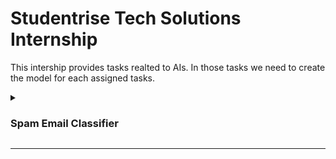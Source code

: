 # Studentrise Tech Solutions Internship

This intership provides tasks realted to AIs. In those tasks we need to create the model for each assigned tasks.

<details>
  
<summary><h3>Spam Email Classifier</h3></summary>

Creating an AI model to classify emails as spam or not spam involves several steps, including data collection, preprocessing, feature extraction, and model training. Here's a step-by-step guide to building such a classifier:

**Step 1:** Data Collection
You can use the Enron email dataset, which is publicly available and commonly used for email classification tasks.

**Step 2:** Data Preprocessing
Preprocessing involves cleaning the text data to make it suitable for feature extraction and model training. Common preprocessing steps include:

Removing HTML tags: Emails often contain HTML content.

Removing special characters and numbers: These are usually not helpful for text classification.

Converting text to lowercase: This ensures uniformity.

Removing stop words: Words like "and", "the", etc., which are not useful for classification.

Stemming or lemmatization: Reducing words to their base forms.

**Step 3:** Feature Extraction
Feature extraction involves converting text data into numerical features that can be used by machine learning algorithms. Common techniques include:

Bag of Words (BoW): Representing text as a set of word frequencies.

Term Frequency-Inverse Document Frequency (TF-IDF): A more refined version of BoW that accounts for the importance of words.

Word Embeddings: Using pre-trained models like Word2Vec or GloVe to convert words into dense vectors.

**Step 4:** Model Training
Several machine learning algorithms can be used to train the classifier, including:

Logistic Regression: A simple and effective baseline model.
Naive Bayes: Particularly suited for text classification tasks.
Support Vector Machines (SVM): Effective for high-dimensional spaces.
Random Forest: An ensemble method that is robust and powerful.
Neural Networks: Including simple feedforward networks or more complex architectures like LSTM or Transformers for advanced performance.
**Step 5:** Model Evaluation
Evaluating the performance of your model using metrics such as accuracy, precision, recall, F1-score, and ROC-AUC.

**Step 6:** Deployment
Deploying the model in a production environment where it can classify incoming emails in real-time.

Here’s a simplified implementation using Python and common libraries like Scikit-learn, NLTK, and Pandas:

python
```
import pandas as pd
import numpy as np
from sklearn.model_selection import train_test_split
from sklearn.feature_extraction.text import TfidfVectorizer
from sklearn.naive_bayes import MultinomialNB
from sklearn.metrics import accuracy_score, precision_score, recall_score, f1_score
import re
import nltk
from nltk.corpus import stopwords

# Download stopwords
nltk.download('stopwords')

# Load the dataset (assuming it's already downloaded and extracted)
emails = pd.read_csv('enron_emails.csv')

# Preprocessing function
def preprocess_text(text):
    # Remove HTML tags
    text = re.sub(r'<.*?>', '', text)
    # Remove special characters and numbers
    text = re.sub(r'\W', ' ', text)
    text = re.sub(r'\d', ' ', text)
    # Convert to lowercase
    text = text.lower()
    # Remove stop words
    stop_words = set(stopwords.words('english'))
    text = ' '.join(word for word in text.split() if word not in stop_words)
    return text

# Apply preprocessing
emails['clean_text'] = emails['message'].apply(preprocess_text)

# Feature extraction
vectorizer = TfidfVectorizer(max_features=3000)
X = vectorizer.fit_transform(emails['clean_text']).toarray()
y = emails['label']  # Assuming 'label' is the column with spam/ham labels

# Split the data
X_train, X_test, y_train, y_test = train_test_split(X, y, test_size=0.2, random_state=42)

# Train a model
model = MultinomialNB()
model.fit(X_train, y_train)

# Predict and evaluate
y_pred = model.predict(X_test)

# Evaluation metrics
accuracy = accuracy_score(y_test, y_pred)
precision = precision_score(y_test, y_pred, pos_label='spam')
recall = recall_score(y_test, y_pred, pos_label='spam')
f1 = f1_score(y_test, y_pred, pos_label='spam')

print(f'Accuracy: {accuracy}')
print(f'Precision: {precision}')
print(f'Recall: {recall}')
print(f'F1 Score: {f1}')
```

</details>

---
